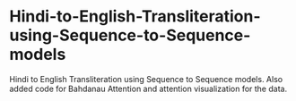 # Hindi-to-English-Transliteration-using-Sequence-to-Sequence-models
Hindi to English Transliteration using Sequence to Sequence models. Also added code for Bahdanau Attention and attention visualization for the data.
